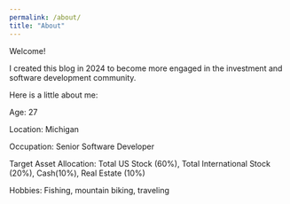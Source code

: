```yaml
---
permalink: /about/
title: "About"
---
```


Welcome! 

I created this blog in 2024 to become more engaged in the investment and software development community.

Here is a little about me: 

Age: 27

Location: Michigan

Occupation: Senior Software Developer

Target Asset Allocation: Total US Stock (60%), Total International Stock (20%), Cash(10%), Real Estate (10%)

Hobbies: Fishing, mountain biking, traveling
